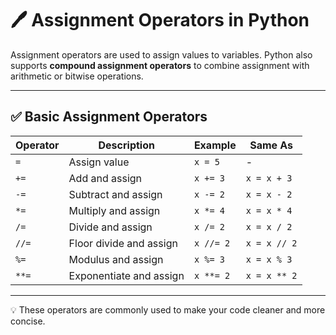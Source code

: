 # 🖊️ Assignment Operators in Python

Assignment operators are used to assign values to variables. Python also supports **compound assignment operators** to combine assignment with arithmetic or bitwise operations.

---

## ✅ Basic Assignment Operators

| Operator | Description              | Example   | Same As     |
|----------|--------------------------|-----------|-------------|
| `=`      | Assign value             | `x = 5`   | -           |
| `+=`     | Add and assign           | `x += 3`  | `x = x + 3` |
| `-=`     | Subtract and assign      | `x -= 2`  | `x = x - 2` |
| `*=`     | Multiply and assign      | `x *= 4`  | `x = x * 4` |
| `/=`     | Divide and assign        | `x /= 2`  | `x = x / 2` |
| `//=`    | Floor divide and assign  | `x //= 2` | `x = x // 2` |
| `%=`     | Modulus and assign       | `x %= 3`  | `x = x % 3` |
| `**=`    | Exponentiate and assign  | `x **= 2` | `x = x ** 2` |

---

💡 These operators are commonly used to make your code cleaner and more concise.


